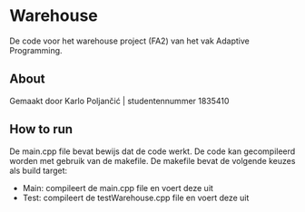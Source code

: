 # Warehouse
De code voor het warehouse project (FA2) van het vak Adaptive Programming.

## About
Gemaakt door Karlo Poljančić | studentennummer 1835410

## How to run
De main.cpp file bevat bewijs dat de code werkt. De code kan gecompileerd worden met gebruik van de makefile. De makefile bevat de volgende keuzes als build target:
- Main: compileert de main.cpp file en voert deze uit
- Test: compileert de testWarehouse.cpp file en voert deze uit
